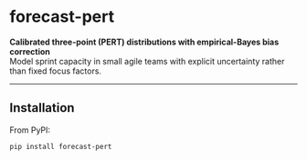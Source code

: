 # forecast-pert

**Calibrated three-point (PERT) distributions with empirical-Bayes bias correction**  
Model sprint capacity in small agile teams with explicit uncertainty rather than fixed focus factors.

---

## Installation

From PyPI:

```bash
pip install forecast-pert
```
